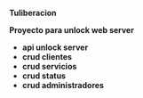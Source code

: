 <b>Tuliberacion<b>

Proyecto para unlock web server

- api unlock server
- crud clientes
- crud servicios
- crud status
- crud administradores
